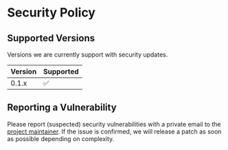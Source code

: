# Security Policy

## Supported Versions

Versions we are currently support with security updates.

| Version | Supported          |
| ------- | ------------------ |
| 0.1.x   | :white_check_mark: |

## Reporting a Vulnerability

Please report (suspected) security vulnerabilities with a private email to the [project maintainer](https://github.com/jenkin).
If the issue is confirmed, we will release a patch as soon as possible depending on complexity.
